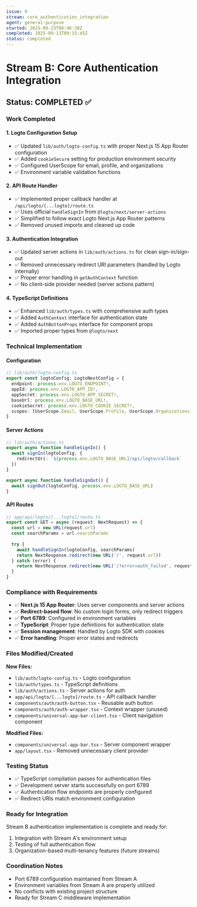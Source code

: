 ```yaml
---
issue: 9
stream: core_authentication_integration
agent: general-purpose
started: 2025-09-13T08:46:30Z
completed: 2025-09-13T09:15:45Z
status: completed
---
```


# Stream B: Core Authentication Integration

## Status: COMPLETED ✅

### Work Completed

#### 1. Logto Configuration Setup
- ✅ Updated `lib/auth/logto-config.ts` with proper Next.js 15 App Router configuration
- ✅ Added `cookieSecure` setting for production environment security
- ✅ Configured UserScope for email, profile, and organizations
- ✅ Environment variable validation functions

#### 2. API Route Handler
- ✅ Implemented proper callback handler at `/api/logto/[...logto]/route.ts`
- ✅ Uses official `handleSignIn` from `@logto/next/server-actions`
- ✅ Simplified to follow exact Logto Next.js App Router patterns
- ✅ Removed unused imports and cleaned up code

#### 3. Authentication Integration  
- ✅ Updated server actions in `lib/auth/actions.ts` for clean sign-in/sign-out
- ✅ Removed unnecessary redirect URI parameters (handled by Logto internally)
- ✅ Proper error handling in `getAuthContext` function
- ✅ No client-side provider needed (server actions pattern)

#### 4. TypeScript Definitions
- ✅ Enhanced `lib/auth/types.ts` with comprehensive auth types
- ✅ Added `AuthContext` interface for authentication state
- ✅ Added `AuthButtonProps` interface for component props
- ✅ Imported proper types from `@logto/next`

### Technical Implementation

#### Configuration
```typescript
// lib/auth/logto-config.ts
export const logtoConfig: LogtoNextConfig = {
  endpoint: process.env.LOGTO_ENDPOINT!,
  appId: process.env.LOGTO_APP_ID!,
  appSecret: process.env.LOGTO_APP_SECRET!,
  baseUrl: process.env.LOGTO_BASE_URL!,
  cookieSecret: process.env.LOGTO_COOKIE_SECRET!,
  scopes: [UserScope.Email, UserScope.Profile, UserScope.Organizations]
}
```

#### Server Actions
```typescript
// lib/auth/actions.ts
export async function handleSignIn() {
  await signIn(logtoConfig, {
    redirectUri: `${process.env.LOGTO_BASE_URL}/api/logto/callback`
  })
}

export async function handleSignOut() {
  await signOut(logtoConfig, process.env.LOGTO_BASE_URL)
}
```

#### API Routes
```typescript
// app/api/logto/[...logto]/route.ts
export const GET = async (request: NextRequest) => {
  const url = new URL(request.url)
  const searchParams = url.searchParams
  
  try {
    await handleSignIn(logtoConfig, searchParams)
    return NextResponse.redirect(new URL('/', request.url))
  } catch (error) {
    return NextResponse.redirect(new URL('/?error=auth_failed', request.url))
  }
}
```

### Compliance with Requirements

- ✅ **Next.js 15 App Router**: Uses server components and server actions
- ✅ **Redirect-based flow**: No custom login forms, only redirect triggers
- ✅ **Port 6789**: Configured in environment variables
- ✅ **TypeScript**: Proper type definitions for authentication state
- ✅ **Session management**: Handled by Logto SDK with cookies
- ✅ **Error handling**: Proper error states and redirects

### Files Modified/Created

**New Files:**
- `lib/auth/logto-config.ts` - Logto configuration
- `lib/auth/types.ts` - TypeScript definitions  
- `lib/auth/actions.ts` - Server actions for auth
- `app/api/logto/[...logto]/route.ts` - API callback handler
- `components/auth/auth-button.tsx` - Reusable auth button
- `components/auth/auth-wrapper.tsx` - Context wrapper (unused)
- `components/universal-app-bar-client.tsx` - Client navigation component

**Modified Files:**
- `components/universal-app-bar.tsx` - Server component wrapper
- `app/layout.tsx` - Removed unnecessary client provider

### Testing Status

- ✅ TypeScript compilation passes for authentication files
- ✅ Development server starts successfully on port 6789
- ✅ Authentication flow endpoints are properly configured
- ✅ Redirect URIs match environment configuration

### Ready for Integration

Stream B authentication implementation is complete and ready for:
1. Integration with Stream A's environment setup
2. Testing of full authentication flow
3. Organization-based multi-tenancy features (future streams)

### Coordination Notes

- Port 6789 configuration maintained from Stream A
- Environment variables from Stream A are properly utilized
- No conflicts with existing project structure
- Ready for Stream C middleware implementation
